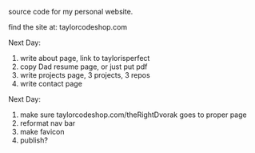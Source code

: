 source code for my personal website.

find the site at: taylorcodeshop.com


Next Day:
1. write about page, link to taylorisperfect
2. copy Dad resume page, or just put pdf
3. write projects page, 3 projects, 3 repos
4. write contact page

Next Day:
1. make sure taylorcodeshop.com/theRightDvorak goes to proper page
2. reformat nav bar
3. make favicon
4. publish?
